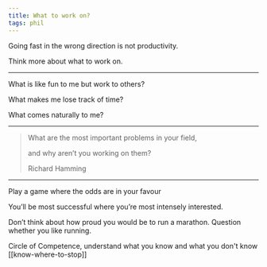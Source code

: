 ```yaml
---
title: What to work on?
tags: phil
---
```



Going fast in the wrong direction is not productivity. 

Think more about what to work on.

---

What is like fun to me but work to others?

What makes me lose track of time?

What comes naturally to me?

---

> What are the most important problems in your field,
> 
> and why aren’t you working on them?
> 
> Richard Hamming

---

Play a game where the odds are in your favour 

You’ll be most successful where you’re most intensely interested.


Don’t think about how proud you would be to run a marathon. Question whether you like running.

Circle of Competence, understand what you know and what you don't know [[know-where-to-stop]]
